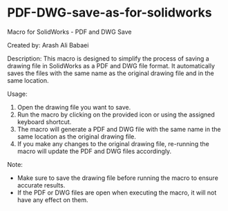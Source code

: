 # PDF-DWG-save-as-for-solidworks
Macro for SolidWorks - PDF and DWG Save

Created by: Arash Ali Babaei

Description:
This macro is designed to simplify the process of saving a drawing file in SolidWorks as a PDF and DWG file format. It automatically saves the files with the same name as the original drawing file and in the same location.

Usage:
1. Open the drawing file you want to save.
2. Run the macro by clicking on the provided icon or using the assigned keyboard shortcut.
3. The macro will generate a PDF and DWG file with the same name in the same location as the original drawing file.
4. If you make any changes to the original drawing file, re-running the macro will update the PDF and DWG files accordingly.

Note:
- Make sure to save the drawing file before running the macro to ensure accurate results.
- If the PDF or DWG files are open when executing the macro, it will not have any effect on them.
